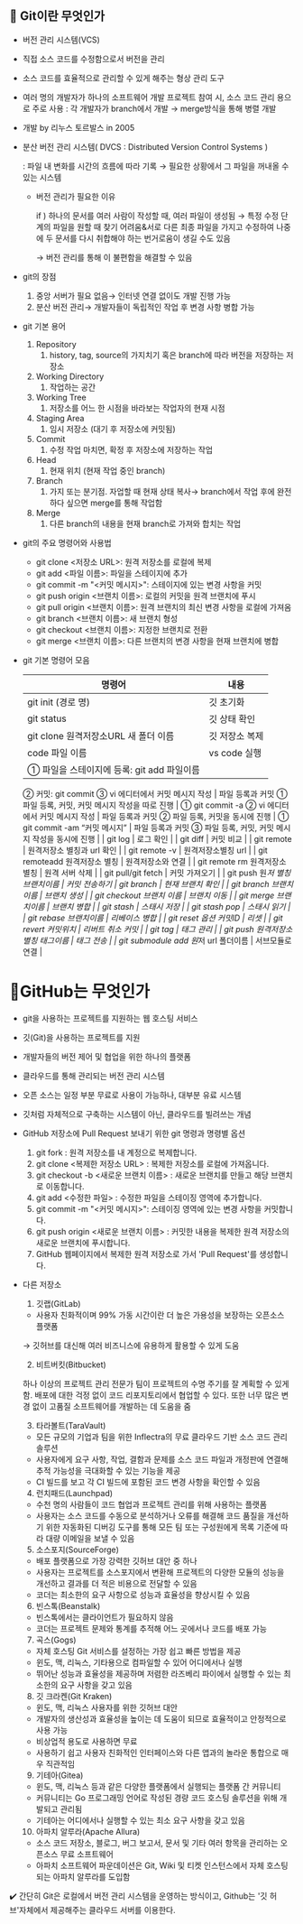 ## 💭 Git이란 무엇인가

- 버전 관리 시스템(VCS)
- 직접 소스 코드를 수정함으로서 버전을 관리
- 소스 코드를 효율적으로 관리할 수 있게 해주는 형상 관리 도구
- 여러 명의 개발자가 하나의 소프트웨어 개발 프로젝트 참여 시, 소스 코드 관리 용으로 주로 사용 : 각 개발자가 branch에서 개발 → merge방식을 통해 병렬 개발
- 개발 by 리누스 토르발스 in 2005

- 분산 버전 관리 시스템( DVCS : Distributed Version Control Systems )
    
    : 파일 내 변화를 시간의 흐름에 따라 기록 → 필요한 상황에서 그 파일을 꺼내올 수 있는 시스템
        
    - 버전 관리가 필요한 이유
        
        if ) 하나의 문서를 여러 사람이 작성할 때, 여러 파일이 생성됨 → 특정 수정 단계의 파일을 원할 때 찾기 어려움&서로 다른 최종 파일을 가지고 수정하여 나중에 두 문서를 다시 취합해야 하는 번거로움이 생길 수도 있음
        
        → 버전 관리를 통해 이 불편함을 해결할 수 있음
        
- git의 장점
    1. 중앙 서버가 필요 없음→ 인터넷 연결 없이도 개발 진행 가능
    2. 분산 버전 관리→ 개발자들이 독립적인 작업 후 변경 사항 병합 가능
- git 기본 용어
    1. Repository
        1. history, tag, source의 가지치기 혹은 branch에 따라 버전을 저장하는 저장소
    2. Working Directory
        1. 작업하는 공간
    3. Working Tree
        1. 저장소를 어느 한 시점을 바라보는 작업자의 현재 시점
    4. Staging Area
        1. 임시 저장소 (대기 후 저장소에 커밋됨)
    5. Commit
        1. 수정 작업 마치면, 확정 후 저장소에 저장하는 작업
    6. Head
        1. 현재 위치 (현재 작업 중인 branch)
    7. Branch
        1. 가지 또는 분기점. 자업할 때 현재 상태 복사→ branch에서 작업 후에 완전하다 싶으면 merge를 통해 작업함
    8. Merge
        1. 다른 branch의 내용을 현재 branch로 가져와 합치는 작업
- git의 주요 명령어와 사용법
    - git clone <저장소 URL>: 원격 저장소를 로컬에 복제
    - git add <파일 이름>: 파일을 스테이지에 추가
    - git commit -m "<커밋 메시지>": 스테이지에 있는 변경 사항을 커밋
    - git push origin <브랜치 이름>: 로컬의 커밋을 원격 브랜치에 푸시
    - git pull origin <브랜치 이름>: 원격 브랜치의 최신 변경 사항을 로컬에 가져옴
    - git branch <브랜치 이름>: 새 브랜치 형성
    - git checkout <브랜치 이름>: 지정한 브랜치로 전환
    - git merge <브랜치 이름>: 다른 브랜치의 변경 사항을 현재 브랜치에 병합
- git 기본 명령어 모음
    
    
    | 명령어 | 내용 |
    | --- | --- |
    | git init (경로 명) | 깃 초기화 |
    | git status | 깃 상태 확인 |
    | git clone 원격저장소URL 새 폴더 이름 | 깃 저장소 복제 |
    | code 파일 이름 | vs code 실행 |
    | ① 파일을 스테이지에 등록: git add 파일이름
    ② 커밋: git commit
    ③ vi 에디터에서 커밋 메시지 작성 | 파일 등록과 커밋 ① 파일 등록, 커밋, 커밋 메시지 작성을 따로 진행 
    |  ① git commit -a
    ② vi 에디터에서 커밋 메시지 작성 | 파일 등록과 커밋 ② 파일 등록, 커밋을 동시에 진행
     | ① git commit -am “커밋 메시지” | 파일 등록과 커밋 ③ 파일 등록, 커밋, 커밋 메시지 작성을 동시에 진행 |
    | git log | 로그 확인 |
    | git diff | 커밋 비교 |
    | git remote | 원격저장소 별칭과 url 확인 | 
    |  git remote -v  | 원격저장소별칭 url | 
    |  git remoteadd 원격저장소 별칭 |  원격저장소와 연결 |
    | git remote rm 원격저장소 별칭 | 원격 서버 삭제 |
    | git pull/git fetch | 커밋 가져오기 |
    | git push 원*저 별칭 브랜치이름 | 커밋 전송하기
    | git branch | 현재 브랜치 확인 |
    | git branch 브랜치 이름 | 브랜치 생성 |
    | git checkout 브랜치 이름 | 브랜치 이동 |
    | git merge 브랜치이름 | 브랜치 병합 |
    | git stash | 스태시 저장 |
    | git stash pop | 스태시 읽기 |
    | git rebase 브랜치이름 | 리베이스 병합 |
    | git reset 옵션 커밋ID | 리셋 |
    | git revert 커밋위치 | 리버트 취소 커밋 |
    | git tag | 태그 관리 |
    | git push 원격저장소별칭 태그이름 | 태그 전송 |
    | git submodule add 원*저 url 폴더이름 | 서브모듈로 연결 |

# 💭GitHub는 무엇인가

- git을 사용하는 프로젝트를 지원하는 웹 호스팅 서비스
- 깃(Git)을 사용하는 프로젝트를 지원
- 개발자들의 버전 제어 및 협업을 위한 하나의 플랫폼
- 클라우드를 통해 관리되는 버전 관리 시스템
- 오픈 소스는 일정 부분 무료로 사용이 가능하나, 대부분 유료 시스템
- 깃처럼 자체적으로 구축하는 시스템이 아닌, 클라우드를 빌려쓰는 개념

- GitHub 저장소에 Pull Request 보내기 위한 git 명령과 명령별 옵션
    1. git fork : 원격 저장소를 내 계정으로 복제합니다.
    2. git clone <복제한 저장소 URL> : 복제한 저장소를 로컬에 가져옵니다.
    3. git checkout -b <새로운 브랜치 이름> : 새로운 브랜치를 만들고 해당 브랜치로 이동합니다.
    4. git add <수정한 파일> : 수정한 파일을 스테이징 영역에 추가합니다.
    5. git commit -m "<커밋 메시지>": 스테이징 영역에 있는 변경 사항을 커밋합니다.
    6. git push origin <새로운 브랜치 이름> : 커밋한 내용을 복제한 원격 저장소의 새로운 브랜치에 푸시합니다.
    7. GitHub 웹페이지에서 복제한 원격 저장소로 가서 'Pull Request'를 생성합니다.
- 다른 저장소
    
    1. 깃랩(GitLab)
    
    - 사용자 친화적이며 99% 가동 시간이란 더 높은 가용성을 보장하는 오픈소스 플랫폼
    
    → 깃허브를 대신해 여러 비즈니스에 유용하게 활용할 수 있게 도움
    
    2. 비트버킷(Bitbucket)
    
    하나 이상의 프로젝트 관리 전문가 팀이 프로젝트의 수명 주기를 잘 계획할 수 있게 함. 배포에 대한 걱정 없이 코드 리포지토리에서 협업할 수 있다. 또한 너무 많은 변경 없이 고품질 소프트웨어를 개발하는 데 도움을 줌
    
    3. 타라볼트(TaraVault)
    
    - 모든 규모의 기업과 팀을 위한 Inflectra의 무료 클라우드 기반 소스 코드 관리 솔루션
    - 사용자에게 요구 사항, 작업, 결함과 문제를 소스 코드 파일과 개정판에 연결해 추적 가능성을 극대화할 수 있는 기능을 제공
    - CI 빌드를 보고 각 CI 빌드에 포함된 코드 변경 사항을 확인할 수 있음
    
    4. 런치패드(Launchpad)
    
    - 수천 명의 사람들이 코드 협업과 프로젝트 관리를 위해 사용하는 플랫폼
    - 사용자는 소스 코드를 수동으로 분석하거나 오류를 해결해 코드 품질을 개선하기 위한 자동화된 디버깅 도구를 통해 모든 팀 또는 구성원에게 목록 기준에 따라 대량 이메일을 보낼 수 있음
    
    5. 소스포지(SourceForge)
    
    - 배포 플랫폼으로 가장 강력한 깃허브 대안 중 하나
    - 사용자는 프로젝트를 소스포지에서 변환해 프로젝트의 다양한 모듈의 성능을 개선하고 결과를 더 적은 비용으로 전달할 수 있음
    - 코더는 최소한의 요구 사항으로 성능과 효율성을 향상시킬 수 있음
    
    6. 빈스톡(Beanstalk)
    
    - 빈스톡에서는 클라이언트가 필요하지 않음
    - 코더는 프로젝트 문제와 통계를 추적해 어느 곳에서나 코드를 배포 가능
    
    7. 곡스(Gogs)
    
    - 자체 호스팅 Git 서비스를 설정하는 가장 쉽고 빠른 방법을 제공
    - 윈도, 맥, 리눅스, 기타용으로 컴파일할 수 있어 어디에서나 실행
    - 뛰어난 성능과 효율성을 제공하며 저렴한 라즈베리 파이에서 실행할 수 있는 최소한의 요구 사항을 갖고 있음
    
    8. 깃 크라켄(Git Kraken)
    
    - 윈도, 맥, 리눅스 사용자를 위한 깃허브 대안
    - 개발자의 생산성과 효율성을 높이는 데 도움이 되므로 효율적이고 안정적으로 사용 가능
    - 비상업적 용도로 사용하면 무료
    - 사용하기 쉽고 사용자 친화적인 인터페이스와 다른 앱과의 놀라운 통합으로 매우 직관적임
    
    9. 기테아(Gitea)
    
    - 윈도, 맥, 리눅스 등과 같은 다양한 플랫폼에서 실행되는 플랫폼 간 커뮤니티
    - 커뮤니티는 Go 프로그래밍 언어로 작성된 경량 코드 호스팅 솔루션을 위해 개발되고 관리됨
    - 기테아는 어디에서나 실행할 수 있는 최소 요구 사항을 갖고 있음
    
    10. 아파치 알루라(Apache Allura)
    
    - 소스 코드 저장소, 블로그, 버그 보고서, 문서 및 기타 여러 항목을 관리하는 오픈소스 무료 소프트웨어
    - 아파치 소프트웨어 파운데이션은 Git, Wiki 및 티켓 인스턴스에서 자체 호스팅되는 아파치 알루라를 도입함

✔️ 간단히 Git은 로컬에서 버전 관리 시스템을 운영하는 방식이고, Github는 '깃 허브'자체에서 제공해주는 클라우드 서버를 이용한다.
